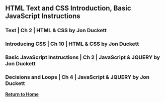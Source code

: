 ## HTML Text and CSS Introduction, Basic JavaScript Instructions

### Text | Ch 2 | HTML & CSS by Jon Duckett

### Introducing CSS | Ch 10 | HTML & CSS by Jon Duckett

### Basic JavaScript Instructions | Ch 2 | JavaScript & JQUERY by Jon Duckett

### Decisions and Loops | Ch 4 | JavaScript & JQUERY by Jon Duckett

[**Return to Home**](README.md)

